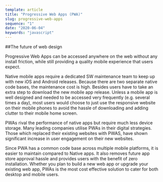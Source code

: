 ```yaml
---
template: article
title: "Progressive Web Apps (PWA)"
slug: progressive-web-apps
sequence: "1"
date: "2020-06-04"
keywords: "javascript"
---
```


##The future of web design

Progressive Web Apps can be accessed anywhere on the web without any install friction, 
while still providing a quality mobile experience that users expect.<!-- end -->

Native mobile apps require a dedicated SW maintenance team to keep up with new iOS and
Android releases. Because there are two separate native code bases, the maintenance cost
is high. Besides users have to take an extra step to download the new mobile app release.
Unless a mobile app is well designed and needed to be accessed very frequently (e.g. several
times a day), most users would choose to just use the responsive website on their mobile
phones to avoid the hassle of downloading and adding clutter to their mobile home screen.

PWAs rival the performance of native apps but require much less device storage. Many leading 
companies utilise PWAs in their digital strategies. Those which replaced their existing websites 
with PWAS, have shown significant increase in user engagement on their new websites.

Since PWA has a common code base across multiple mobile platforms, it is easier to maintain 
compared to Native apps. It also removes future app store approval hassle and provides users 
with the benefit of zero installation. Whether you plan to build a new web app or upgrade your 
existing web app, PWAs is the most cost effective solution to cater for both desktop and mobile 
users.

